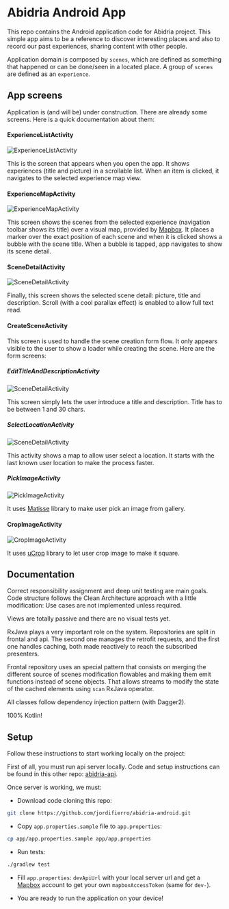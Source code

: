 # Abidria Android App
This repo contains the Android application
code for Abidria project.
This simple app aims to be a reference
to discover interesting places
and also to record our past experiences,
sharing content with other people.

Application domain is composed by `scenes`,
which are defined as something that happened
or can be done/seen in a located place.
A group of `scenes` are defined as an `experience`.

## App screens

Application is (and will be) under construction.
There are already some screens.
Here is a quick documentation about them:

#### ExperienceListActivity
![ExperienceListActivity](https://s3-eu-west-1.amazonaws.com/abidria/static/experience-list-screenshot.jpg)

This is the screen that appears when you open the app.
It shows experiences (title and picture) in a scrollable list.
When an item is clicked,
it navigates to the selected experience map view.


#### ExperienceMapActivity
![ExperienceMapActivity](https://s3-eu-west-1.amazonaws.com/abidria/static/experience-map-screenshot.jpg)

This screen shows the scenes from the selected experience
(navigation toolbar shows its title)
over a visual map, provided by [Mapbox](https://www.mapbox.com/).
It places a marker over the exact position of each scene
and when it is clicked shows a bubble with the scene title.
When a bubble is tapped, app navigates to show its scene detail.

#### SceneDetailActivity
![SceneDetailActivity](https://s3-eu-west-1.amazonaws.com/abidria/static/scene-detail-screenshot.jpg)

Finally, this screen shows the selected scene detail:
picture, title and description.
Scroll (with a cool parallax effect) is enabled
to allow full text read.

#### CreateSceneActivity

This screen is used to handle the scene creation form flow.
It only appears visible to the user to show a loader while creating the scene.
Here are the form screens:

##### EditTitleAndDescriptionActivity
![SceneDetailActivity](https://s3-eu-west-1.amazonaws.com/abidria/static/edit-title-and-description-screenshot.jpg)

This screen simply lets the user introduce a title and description.
Title has to be between 1 and 30 chars.

##### SelectLocationActivity
![SceneDetailActivity](https://s3-eu-west-1.amazonaws.com/abidria/static/select-location-screenshot.jpg)

This activity shows a map to allow user select a location.
It starts with the last known user location to make the process faster.

##### PickImageActivity
![PickImageActivity](https://raw.githubusercontent.com/zhihu/Matisse/master/image/screenshot_zhihu.png)

It uses [Matisse](https://github.com/zhihu/Matisse) library to make
user pick an image from gallery.

#### CropImageActivity
![CropImageActivity](https://lh3.googleusercontent.com/1AaLxbfgADNljb4626mYYydeVSrpe1rGX04v25SRbDMPc2yO0O0fpLY2Wxz4TRva4Q=h900)

It uses [uCrop](https://github.com/Yalantis/uCrop) library to let
user crop image to make it square.


## Documentation

Correct responsibility assignment and deep unit testing are main goals.
Code structure follows the Clean Architecture approach
with a little modification:
Use cases are not implemented unless required.

Views are totally passive
and there are no visual tests yet.

RxJava plays a very important role on the system.
Repositories are split in frontal and api.
The second one manages the retrofit requests,
and the first one handles caching,
both made reactively to reach the subscribed presenters.

Frontal repository uses an special pattern that consists on
merging the different source of scenes modification flowables
and making them emit functions instead of scene objects.
That allows streams to modify the state of the cached
elements using `scan` RxJava operator.

All classes follow dependency injection pattern (with Dagger2).

100% Kotlin!

## Setup

Follow these instructions to start working locally on the project:

First of all, you must run api server locally.
Code and setup instructions can be found in this other repo:
[abidria-api](https://github.com/jordifierro/abidria-api).

Once server is working, we must:

* Download code cloning this repo:
```bash
git clone https://github.com/jordifierro/abidria-android.git
```
* Copy `app.properties.sample` file to `app.properties`:
```bash
cp app/app.properties.sample app/app.properties
```
* Run tests:
```bash
./gradlew test
```
* Fill `app.properties`: `devApiUrl` with your local server url
and get a [Mapbox](https://www.mapbox.com/) account
to get your own `mapboxAccessToken` (same for `dev-`).

* You are ready to run the application on your device!
